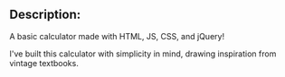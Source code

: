 ## Description:
A basic calculator made with HTML, JS, CSS, and jQuery!

I've built this calculator with simplicity in mind, drawing inspiration from vintage textbooks.
